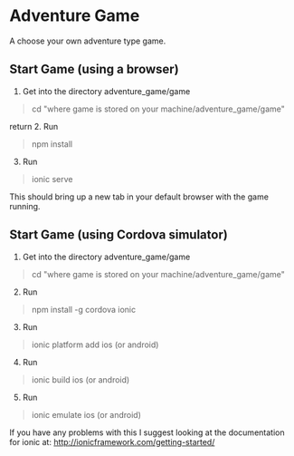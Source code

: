 Adventure Game
==============

A choose your own adventure type game.



Start Game (using a browser)
----------------------------

1. Get into the directory adventure_game/game
>cd "where game is stored on your machine/adventure_game/game"

return
2. Run
>npm install


3. Run
>ionic serve


This should bring up a new tab in your default browser with the game running.



Start Game (using Cordova simulator)
------------------------------------

1. Get into the directory adventure_game/game
>cd "where game is stored on your machine/adventure_game/game"


2. Run
>npm install -g cordova ionic


3. Run
>ionic platform add ios (or android)


4. Run
>ionic build ios (or android)


5. Run
>ionic emulate ios (or android)


If you have any problems with this I suggest looking at the documentation for ionic at: http://ionicframework.com/getting-started/
